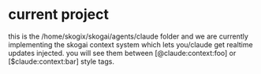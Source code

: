 # current project

this is the /home/skogix/skogai/agents/claude folder and we are currently implementing the skogai context system which lets you/claude get realtime updates injected. you will see them between [@claude:context:foo] or [$claude:context:bar] style tags.
